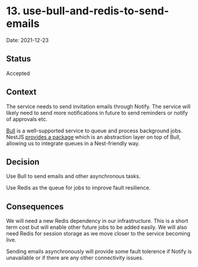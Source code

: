 # 13. use-bull-and-redis-to-send-emails

Date: 2021-12-23

## Status

Accepted

## Context

The service needs to send invitation emails through Notify. The service will likely need to
send more notifications in future to send reminders or notify of approvals etc.

[Bull](https://github.com/OptimalBits/bull) is a well-supported service to queue and
process background jobs. NestJS
[provides a package](https://docs.nestjs.com/techniques/queues) which is an abstraction
layer on top of Bull, allowing us to integrate queues in a Nest-friendly way.

## Decision

Use Bull to send emails and other asynchronous tasks.

Use Redis as the queue for jobs to improve fault resilience.

## Consequences

We will need a new Redis dependency in our infrastructure. This is a short term cost but
will enable other future jobs to be added easily. We will also need Redis for session
storage as we move closer to the service becoming live.

Sending emails asynchronously will provide some fault tolerence if Notify is unavailable or
if there are any other connectivity issues.
